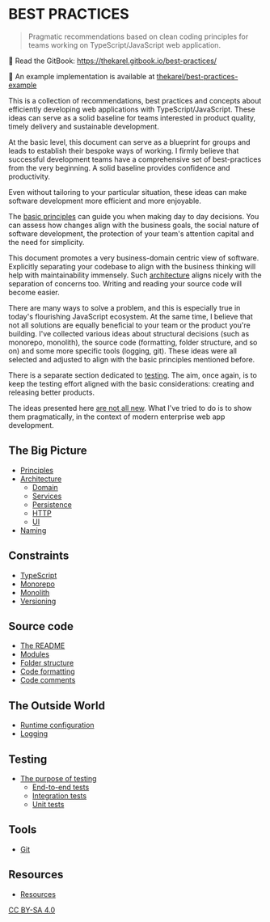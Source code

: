 # BEST PRACTICES

> Pragmatic recommendations based on clean coding principles for teams working on TypeScript/JavaScript web application.

📖 Read the GitBook: https://thekarel.gitbook.io/best-practices/

📌 An example implementation is available at [thekarel/best-practices-example](https://github.com/thekarel/best-practices-example)

This is a collection of recommendations, best practices and concepts about efficiently developing web applications with TypeScript/JavaScript. These ideas can serve as a solid baseline for teams interested in product quality, timely delivery and sustainable development.

At the basic level, this document can serve as a blueprint for groups and leads to establish their bespoke ways of working. I firmly believe that successful development teams have a comprehensive set of best-practices from the very beginning. A solid baseline provides confidence and productivity.

Even without tailoring to your particular situation, these ideas can make software development more efficient and more enjoyable.

The [basic principles](./principles.md) can guide you when making day to day decisions. You can assess how changes align with the business goals, the social nature of software development, the protection of your team's attention capital and the need for simplicity.

This document promotes a very business-domain centric view of software. Explicitly separating your codebase to align with the business thinking will help with maintainability immensely. Such [architecture](./architecture/architecture.md) aligns nicely with the separation of concerns too. Writing and reading your source code will become easier.

There are many ways to solve a problem, and this is especially true in today's flourishing JavaScript ecosystem. At the same time, I believe that not all solutions are equally beneficial to your team or the product you're building. I've collected various ideas about structural decisions (such as monorepo, monolith), the source code (formatting, folder structure, and so on) and some more specific tools (logging, git). These ideas were all selected and adjusted to align with the basic principles mentioned before.

There is a separate section dedicated to [testing](./testing/purpose.md). The aim, once again, is to keep the testing effort aligned with the basic considerations: creating and releasing better products.

The ideas presented here [are not all new](resources.md). What I've tried to do is to show them pragmatically, in the context of modern enterprise web app development.


## The Big Picture

* [Principles](principles.md)
* [Architecture](architecture/architecture.md)
    * [Domain](architecture/domain.md)
    * [Services](architecture/services.md)
    * [Persistence](architecture/persistence.md)
    * [HTTP](architecture/http.md)
    * [UI](architecture/ui.md)
* [Naming](naming.md)

## Constraints

* [TypeScript](typescript.md)
* [Monorepo](monorepo.md)
* [Monolith](monolith.md)
* [Versioning](versioning.md)

## Source code

* [The README](theReadme.md)
* [Modules](modules.md)
* [Folder structure](folderStructure.md)
* [Code formatting](codeFormatting.md)
* [Code comments](comments.md)

## The Outside World

* [Runtime configuration](configuration.md)
* [Logging](logging.md)

## Testing

* [The purpose of testing](testing/purpose.md)
    * [End-to-end tests](testing/e2e.md)
    * [Integration tests](testing/integration.md)
    * [Unit tests](testing/unit.md)

## Tools

* [Git](git.md)

## Resources

* [Resources](resources.md)

[CC BY-SA 4.0](https://creativecommons.org/licenses/by-sa/4.0/)
